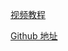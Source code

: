 [视频教程](https://www.bilibili.com/video/BV1NNmKYDEeC/?spm_id_from=333.337.search-card.all.click&vd_source=81223299ca5d449a34daaab3e1102d1d)

[Github 地址](https://github.com/EvilBT/ComfyUI_SLK_joy_caption_two)